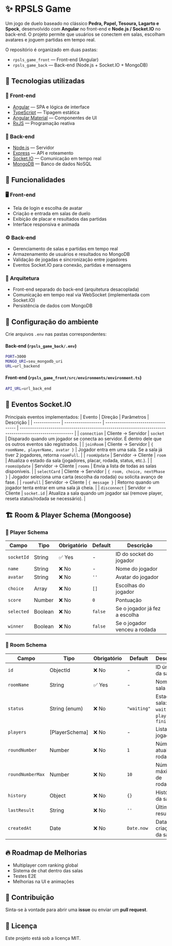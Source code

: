 # ✨ RPSLS Game

Um jogo de duelo baseado no clássico **Pedra, Papel, Tesoura, Lagarto e Spock**, desenvolvido com **Angular** no front-end e **Node.js / Socket.IO** no back-end.
O projeto permite que usuários se conectem em salas, escolham avatares e joguem partidas em tempo real.

O repositório é organizado em duas pastas:

* `rpsls_game_front` — Front-end (Angular)
* `rpsls_game_back` — Back-end (Node.js + Socket.IO + MongoDB)

## 🚀 Tecnologias utilizadas
### 🔹 Front-end
* [Angular](https://angular.io/)  — SPA e lógica de interface
* [TypeScript](https://www.typescriptlang.org/) — Tipagem estática
* [Angular Material](https://material.angular.io/) — Componentes de UI
* [RxJS](https://rxjs.dev/) — Programação reativa

### 🔹 Back-end
* [Node.js](https://nodejs.org/) — Servidor
* [Express](https://expressjs.com/) — API e roteamento
* [Socket.IO](https://socket.io/) — Comunicação em tempo real
* [MongoDB](https://www.mongodb.com/) — Banco de dados NoSQL

## 🎯 Funcionalidades
### 🖥️ Front-end
* Tela de login e escolha de avatar
* Criação e entrada em salas de duelo
* Exibição de placar e resultados das partidas
* Interface responsiva e animada

### ⚙️ Back-end
* Gerenciamento de salas e partidas em tempo real
* Armazenamento de usuários e resultados no MongoDB
* Validação de jogadas e sincronização entre jogadores
* Eventos Socket.IO para conexão, partidas e mensagens

### 🧠 Arquitetura
* Front-end separado do back-end (arquitetura desacoplada)
* Comunicação em tempo real via WebSocket (implementada com Socket.IO)
* Persistência de dados com MongoDB


## 🔐 Configuração do ambiente
Crie arquivos `.env` nas pastas correspondentes:
#### Back-end (`rpsls_game_back/.env`)

```bash
PORT=3000
MONGO_URI=seu_mongodb_uri
URL=url_backend
```
#### Front-end (`rpsls_game_front/src/environments/environment.ts`)
```bash
API_URL=url_back_end
```


## 📑 Eventos Socket.IO
Principais eventos implementados:
| Evento        | Direção            | Parâmetros                         | Descrição                                                                                                |
| ------------- | ------------------ | ---------------------------------- | -------------------------------------------------------------------------------------------------------- |
| `connection`  | Cliente → Servidor | `socket`                           | Disparado quando um jogador se conecta ao servidor. É dentro dele que os outros eventos são registrados. |
| `joinRoom`    | Cliente → Servidor | `{ roomName, playerName, avatar }` | Jogador entra em uma sala. Se a sala já tiver 2 jogadores, retorna `roomFull`.                           |
| `roomUpdate`  | Servidor → Cliente | `room`                             | Atualiza o estado da sala (jogadores, placar, rodada, status, etc.).                                     |
| `roomsUpdate` | Servidor → Cliente | `rooms`                            | Envia a lista de todas as salas disponíveis.                                                             |
| `selectCard`  | Cliente → Servidor | `{ room, choice, nextPhase }`      | Jogador seleciona uma carta (escolha da rodada) ou solicita avanço de fase.                              |
| `roomFull`    | Servidor → Cliente | `{ message }`                      | Retorno quando um jogador tenta entrar em uma sala já cheia.                                             |
| `disconnect`  | Servidor → Cliente | `socket.id`                        | Atualiza a sala quando um jogador sai (remove player, reseta status/rodada se necessário).               |




## 🏗️ Room & Player Schema (Mongoose)

### 📌 Player Schema
| Campo      | Tipo    | Obrigatório | Default | Descrição                     |
| ---------- | ------- | ----------- | ------- | ----------------------------- |
| `socketId` | String  | ✅ Yes       | -       | ID do socket do jogador       |
| `name`     | String  | ❌ No       | -       | Nome do jogador               |
| `avatar`   | String  | ❌ No        | `''`    | Avatar do jogador             |
| `choice`   | Array   | ❌ No        | `[]`    | Escolhas do jogador           |
| `score`    | Number  | ❌ No        | `0`     | Pontuação                     |
| `selected` | Boolean | ❌ No        | `false` | Se o jogador já fez a escolha |
| `winner`   | Boolean | ❌ No        | `false` | Se o jogador venceu a rodada  |


### 📌 Room Schema
| Campo            | Tipo           | Obrigatório | Default     | Descrição                                        |
| ---------------- | -------------- | ----------- | ----------- | ------------------------------------------------ |
| `id`             | ObjectId       | ❌ No        | -           | ID único da sala                                 |
| `roomName`       | String         | ✅ Yes       | -           | Nome da sala                                     |
| `status`         | String (enum)  | ❌ No        | `"waiting"` | Estado da sala: `waiting`, `playing`, `finished` |
| `players`        | [PlayerSchema] | ❌ No        | -           | Lista de jogadores                               |
| `roundNumber`    | Number         | ❌ No        | `1`         | Número atual da rodada                           |
| `roundNumberMax` | Number         | ❌ No        | `10`        | Número máximo de rodadas                         |
| `history`        | Object         | ❌ No        | `{}`        | Histórico da sala                                |
| `lastResult`     | String         | ❌ No        | `''`        | Último resultado                                 |
| `createdAt`      | Date           | ❌ No        | `Date.now`  | Data de criação da sala                          |



## 🔥 Roadmap de Melhorias
* Multiplayer com ranking global
* Sistema de chat dentro das salas
* Testes E2E
* Melhorias na UI e animações

## 🤝 Contribuição
Sinta-se à vontade para abrir uma **issue** ou enviar um **pull request**.

## 📝 Licença
Este projeto está sob a licença MIT.
